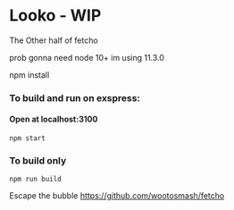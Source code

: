 # Looko - WIP
The Other half of fetcho

prob gonna need node 10+
im using 11.3.0

npm install
### To build and run on exspress:
#### Open at localhost:3100
```
npm start
```
### To build only

```
npm run build
```


Escape the bubble
https://github.com/wootosmash/fetcho
